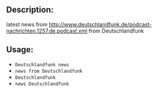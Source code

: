 ## Description:
latest news from http://www.deutschlandfunk.de/podcast-nachrichten.1257.de.podcast.xml from Deutschlandfunk

## Usage:
* `Deutschlandfunk news`
* `news from Deutschlandfunk`
* `Deutschlandfunk`
* `news Deutschlandfunk`
